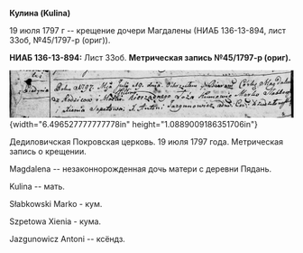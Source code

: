 **Кулина (Kulina)**

19 июля 1797 г -- крещение дочери Магдалены (НИАБ 136-13-894, лист 33об,
№45/1797-р (ориг)).

**НИАБ 136-13-894:** Лист 33об. **Метрическая запись №45/1797-р
(ориг).**

![](./media/9169f409db50a0986709ea211b886636b5c5e0ec.png){width="6.496527777777778in"
height="1.0889009186351706in"}

Дедиловичская Покровская церковь. 19 июля 1797 года. Метрическая запись
о крещении.

Magdalena -- незаконнорожденная дочь матери с деревни Пядaнь.

Kulina -- мать.

Słabkowski Marko - кум.

Szpetowa Xienia - кума.

Jazgunowicz Antoni -- ксёндз.
